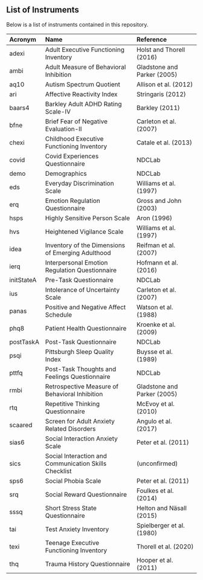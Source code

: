 ## List of Instruments

Below is a list of instruments contained in this repository.

| Acronym | Name | Reference |
| :-- | :-- | :-- |
| adexi | Adult Executive Functioning Inventory | Holst and Thorell (2016) |
| ambi | Adult Measure of Behavioral Inhibition | Gladstone and Parker (2005) |
| aq10 | Autism Spectrum Quotient | Allison et al. (2012) |
| ari | Affective Reactivity Index | Stringaris (2012) |
| baars4 | Barkley Adult ADHD Rating Scale-IV | Barkley (2011) |
| bfne | Brief Fear of Negative Evaluation-II | Carleton et al. (2007) |
| chexi | Childhood Executive Functioning Inventory | Catale et al. (2013) |
| covid | Covid Experiences Questionnaire | NDCLab |
| demo | Demographics | NDCLab |
| eds | Everyday Discrimination Scale | Williams et al. (1997) |
| erq | Emotion Regulation Questionnaire | Gross and John (2003) |
| hsps | Highly Sensitive Person Scale | Aron (1996) |
| hvs | Heightened Vigilance Scale | Williams et al. (1997) |
| idea | Inventory of the Dimensions of Emerging Adulthood | Reifman et al. (2007) |
| ierq | Interpersonal Emotion Regulation Questionnaire | Hofmann et al. (2016) |
| initStateA | Pre-Task Questionnaire | NDCLab |
| ius | Intolerance of Uncertainty Scale | Carleton et al. (2007) |
| panas | Positive and Negative Affect Schedule | Watson et al. (1988) |
| phq8 | Patient Health Questionnaire | Kroenke et al. (2009) |
| postTaskA | Post-Task Questionnaire | NDCLab |
| psqi | Pittsburgh Sleep Quality Index | Buysse et al. (1989) |
| pttfq | Post-Task Thoughts and Feelings Questionnaire | NDCLab |
| rmbi | Retrospective Measure of Behavioral Inhibition | Gladstone and Parker (2005) |
| rtq | Repetitive Thinking Questionnaire | McEvoy et al. (2010) |
| scaared | Screen for Adult Anxiety Related Disorders | Angulo et al. (2017) |
| sias6 | Social Interaction Anxiety Scale | Peter et al. (2011) |
| sics | Social Interaction and Communication Skills Checklist | (unconfirmed) |
| sps6 | Social Phobia Scale | Peter et al. (2011) |
| srq | Social Reward Questionnaire | Foulkes et al. (2014) |
| sssq | Short Stress State Questionnaire | Helton and Näsall (2015) |
| tai | Test Anxiety Inventory | Spielberger et al. (1980) |
| texi | Teenage Executive Functioning Inventory | Thorell et al. (2020) |
| thq | Trauma History Questionnaire | Hooper et al. (2011) |